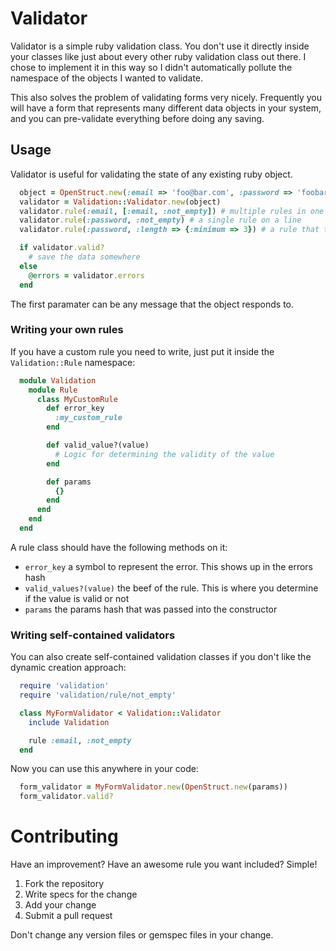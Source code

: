 # Validator

Validator is a simple ruby validation class. You don't use it directly inside your classes like just about every other ruby validation class out there. I chose to implement it in this way so I didn't automatically pollute the namespace of the objects I wanted to validate.

This also solves the problem of validating forms very nicely. Frequently you will have a form that represents many different data objects in your system, and you can pre-validate everything before doing any saving.

## Usage

Validator is useful for validating the state of any existing ruby object.

```ruby
  object = OpenStruct.new(:email => 'foo@bar.com', :password => 'foobar')
  validator = Validation::Validator.new(object)
  validator.rule(:email, [:email, :not_empty]) # multiple rules in one line
  validator.rule(:password, :not_empty) # a single rule on a line
  validator.rule(:password, :length => {:minimum => 3}) # a rule that takes parameters

  if validator.valid?
    # save the data somewhere
  else
    @errors = validator.errors
  end
```

The first paramater can be any message that the object responds to.

### Writing your own rules

If you have a custom rule you need to write, just put it inside the `Validation::Rule` namespace:

```ruby
  module Validation
    module Rule
      class MyCustomRule
        def error_key
          :my_custom_rule
        end

        def valid_value?(value)
          # Logic for determining the validity of the value
        end

        def params
          {}
        end
      end
    end
  end
```

A rule class should have the following methods on it:

  - `error_key` a symbol to represent the error. This shows up in the errors hash
  - `valid_values?(value)` the beef of the rule. This is where you determine if the value is valid or not
  - `params` the params hash that was passed into the constructor

### Writing self-contained validators

You can also create self-contained validation classes if you don't like the dynamic creation approach:

```ruby
  require 'validation'
  require 'validation/rule/not_empty'

  class MyFormValidator < Validation::Validator
    include Validation

    rule :email, :not_empty
  end
```

Now you can use this anywhere in your code:

```ruby
  form_validator = MyFormValidator.new(OpenStruct.new(params))
  form_validator.valid?
```

# Contributing

Have an improvement? Have an awesome rule you want included? Simple!

 1. Fork the repository
 2. Write specs for the change
 3. Add your change
 4. Submit a pull request

Don't change any version files or gemspec files in your change.
